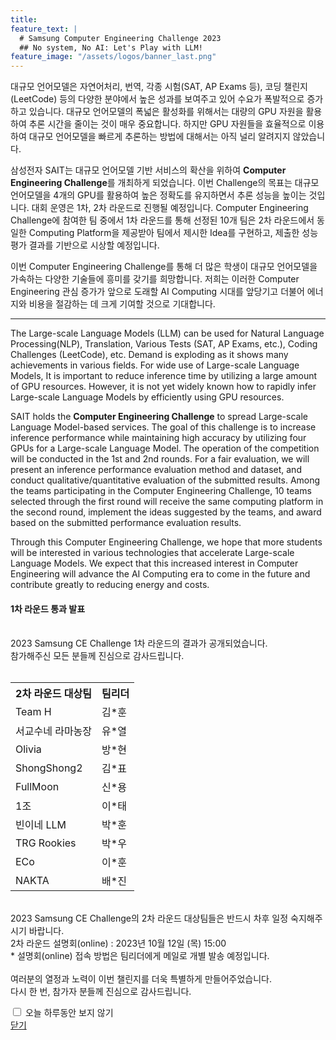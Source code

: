 ```yaml
---
title:
feature_text: |
  # Samsung Computer Engineering Challenge 2023
  ## No system, No AI: Let's Play with LLM!
feature_image: "/assets/logos/banner_last.png"
---
```


대규모 언어모델은 자연어처리, 번역, 각종 시험(SAT, AP Exams 등), 코딩 챌린지(LeetCode) 등의 다양한 분야에서 높은 성과를 보여주고 있어 수요가 폭발적으로 증가하고 있습니다. 대규모 언어모델의 폭넓은 활성화를 위해서는 대량의 GPU 자원을 활용하여 추론 시간을 줄이는 것이 매우 중요합니다. 하지만 GPU 자원들을 효율적으로 이용하여 대규모 언어모델을 빠르게 추론하는 방법에 대해서는 아직 널리 알려지지 않았습니다.

삼성전자 SAIT는 대규모 언어모델 기반 서비스의 확산을 위하여 **Computer Engineering Challenge**를 개최하게 되었습니다. 이번 Challenge의 목표는 대규모 언어모델을 4개의 GPU를 활용하여 높은 정확도를 유지하면서 추론 성능을 높이는 것입니다. 대회 운영은 1차, 2차 라운드로 진행될 예정입니다. Computer Engineering Challenge에 참여한 팀 중에서 1차 라운드를 통해 선정된 10개 팀은 2차 라운드에서 동일한 Computing Platform을 제공받아 팀에서 제시한 Idea를 구현하고, 제출한 성능 평가 결과를 기반으로 시상할 예정입니다.

이번 Computer Engineering Challenge를 통해 더 많은 학생이 대규모 언어모델을 가속하는 다양한 기술들에 흥미를 갖기를 희망합니다. 저희는 이러한 Computer Engineering 관심 증가가 앞으로 도래할 AI Computing 시대를 앞당기고 더불어 에너지와 비용을 절감하는 데 크게 기여할 것으로 기대합니다.
<hr />
The Large-scale Language Models (LLM) can be used for Natural Language Processing(NLP), Translation, Various Tests (SAT, AP Exams, etc.), Coding Challenges (LeetCode), etc. Demand is exploding as it shows many achievements in various fields. For wide use of Large-scale Language Models, It is important to reduce inference time by utilizing a large amount of GPU resources. However, it is not yet widely known how to rapidly infer Large-scale Language Models by efficiently using GPU resources.

SAIT holds the **Computer Engineering Challenge** to spread Large-scale Language Model-based services. The goal of this challenge is to increase inference performance while maintaining high accuracy by utilizing four GPUs for a Large-scale Language Model. The operation of the competition will be conducted in the 1st and 2nd rounds. For a fair evaluation, we will present an inference performance evaluation method and dataset, and conduct qualitative/quantitative evaluation of the submitted results. Among the teams participating in the Computer Engineering Challenge, 10 teams selected through the first round will receive the same computing platform in the second round, implement the ideas suggested by the teams, and award based on the submitted performance evaluation results.

Through this Computer Engineering Challenge, we hope that more students will be interested in various technologies that accelerate Large-scale Language Models. We expect that this increased interest in Computer Engineering will advance the AI Computing era to come in the future and contribute greatly to reducing energy and costs.

<!-- layer popup content -->
<div class="layerPopup" id="layer_popup" style="visibility: visible;">
    <div class="layerBox">
        <h4 class="title">1차 라운드 통과 발표</h4>
        <div class="cont">
            <p>
<br>
2023 Samsung CE Challenge 1차 라운드의 결과가 공개되었습니다.
<br>
참가해주신 모든 분들께 진심으로 감사드립니다.
<br><br>
  		<table>
    		  <tr>
      		    <th scope="col">2차 라운드 대상팀</th>
      		    <th scope="col">팀리더</th>
    		  </tr>
    		  <tr>
      		    <td>Team H</td>
      		    <td>김*훈</td>
    		  </tr>
    		  <tr>
      		    <td>서교수네 라마농장</td>
      		    <td>유*열</td>
    		  </tr>
    		  <tr>
      		    <td>Olivia</td>
      		    <td>방*현</td>
    		  </tr>
    		  <tr>
      		    <td>ShongShong2</td>
      		    <td>김*표</td>
    		  </tr>
    		  <tr>
      		    <td>FullMoon</td>
      		    <td>신*용</td>
    		  </tr>
    		  <tr>
      		    <td>1조</td>
      		    <td>이*태</td>
    		  </tr>
    		  <tr>
      		    <td>빈이네 LLM</td>
      		    <td>박*훈</td>
    		  </tr>
    		  <tr>
      		    <td>TRG Rookies</td>
      		    <td>박*우</td>
    		  </tr>
    		  <tr>
      		    <td>ECo</td>
      		    <td>이*훈</td>
    		  </tr>
    		  <tr>
      		    <td>NAKTA</td>
      		    <td>배*진</td>
    		  </tr>
  	        </table>
<br>
2023 Samsung CE Challenge의 2차 라운드 대상팀들은 반드시 차후 일정 숙지해주시기 바랍니다.
<br>
2차 라운드 설명회(online) : 2023년 10월 12일 (목) 15:00
<br>
* 설명회(online) 접속 방법은 팀리더에게 메일로 개별 발송 예정입니다.
<br><br>
여러분의 열정과 노력이 이번 챌린지를 더욱 특별하게 만들어주었습니다.
<br>
다시 한 번, 참가자 분들께 진심으로 감사드립니다.
<br>
            </p>
        </div>
          <form name="pop_form">
        <div id="check" ><input type="checkbox" name="chkbox" value="checkbox" id='chkbox' >
        <label for="chkbox">오늘 하루동안 보지 않기</label></div>
		<div id="close" ><a href="javascript:closePop();">닫기</a></div>    
		</form>
	</div>
</div>
